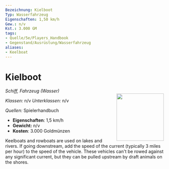 ```yaml
---
Bezeichnung: Kielboot
Typ: Wasserfahrzeug
Eigenschaften: 1,50 km/h
Gew.: n/v
Kst.: 3.000 GM
tags:
- Quelle/5e/Players_Handbook
- Gegenstand/Ausrüstung/Wasserfahrzeug
aliases:
- Keelboat
---
```

# Kielboot
*Schiff, Fahrzeug (Wasser)*  
<img src="Symbolik/Gegenstände.webp" align="right" width="150">

_Klassen:_ n/v 
_Unterklassen:_  n/v

_Quellen:_ Spielerhandbuch

- **Eigenschaften**: 1,5 km/h
- **Gewicht:** n/v
- **Kosten**: 3.000 Goldmünzen

Keelboats and rowboats are used on lakes and rivers. If going downstream, add the speed of the current (typically 3 miles per hour) to the speed of the vehicle. These vehicles can't be rowed against any significant current, but they can be pulled upstream by draft animals on the shores.